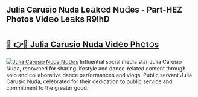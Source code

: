 ## Julia Carusio Nuda Le𝚊k𝚎d N𝚞𝚍es - Part-HEZ Photos Vid𝚎o Le𝚊ks R9IhD

# <h2><a href="http://fbdrzum.evod.top/?m=Julia+Carusio+Nuda">🔗 👉🔴 Julia Carusio Nuda Vid𝚎o Ph𝚘t𝚘s</a></h2>

[![Julia Carusio Nuda N𝚞d𝚎s](https://i.imgur.com/8V9OHl7.gif)](http://fbdrzum.evod.top/?m=Julia+Carusio+Nuda)
Influential social media star Julia Carusio Nuda, renowned for sharing lifestyle and dance-related content through solo and collaborative dance performances and vlogs. Public servant Julia Carusio Nuda, celebrated for their dedication to public service and commitment to the greater good. 

